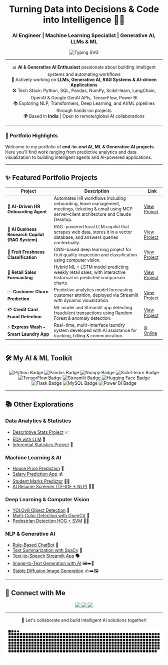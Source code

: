 

<h1 align="center">Turning Data into Decisions & Code into Intelligence 👨‍💻 </h1>
<h3 align="center">AI Engineer | Machine Learning Specialist | Generative AI, LLMs & ML</h3>

<p align="center">
  <img src="https://readme-typing-svg.demolab.com?font=Fira+Code&size=20&duration=3000&pause=500&color=78C6A5&center=true&width=500&lines=From+Data+to+Decision+in+Code;Building+Intelligent+Systems+with+ML;Crafting+Solutions+with+Generative+AI;Bridging+Analysis+and+Engineering" alt="Typing SVG" />
</p>

---

<p align="center">
  📊 <strong>AI & Generative AI Enthusiast</strong> passionate about building intelligent systems and automating workflows <br>
  🤖 Actively working on <strong>LLMs, Generative AI, RAG Systems & AI-driven Applications</strong> <br>
  🛠️ Tech Stack: Python, SQL, Pandas, NumPy, Scikit-learn, LangChain, OpenAI & Google GenAI APIs, TensorFlow, Power BI <br>
  📚 Exploring NLP, Transformers, Deep Learning, and AI/ML pipelines through hands-on projects <br>
  🌍 Based in <strong>India</strong> | Open to remote/global AI collaborations
</p>

---

### 💼 Portfolio Highlights

Welcome to my portfolio of **end-to-end AI, ML & Generative AI projects**. Here you'll find work ranging from predictive analytics and data visualization to building intelligent agents and AI-powered applications.

---

## ✨ Featured Portfolio Projects

| Project | Description | Link |
|---------|-------------|------|
| 🤝 **AI-Driven HR Onboarding Agent** | Automates HR workflows including onboarding, leave management, meetings, ticketing & email using MCP server–client architecture and Claude Desktop. | [View Project](https://github.com/AkshayBhujbal1995/AI-Portfolio/tree/main/Showcase-Projects/AI-Driven-HR-Onboarding-Agent) |
| 🤖 **AI Business Research Copilot (RAG System)** | RAG-powered local LLM copilot that scrapes web data, stores it in a vector database, and answers queries contextually. | [View Project](https://github.com/AkshayBhujbal1995/AI-Portfolio/tree/main/Showcase-Projects/AI-Business-Research-Copilot) |
| 🍎 **Fruit Freshness Classification** | CNN-based deep learning project for fruit quality inspection and classification using computer vision. | [View Project](https://github.com/AkshayBhujbal1995/AI-Portfolio/tree/main/Showcase-Projects/Fruit-Freshness-Classification) |
| 🛒 **Retail Sales Forecasting** | Hybrid ML + LSTM model predicting weekly retail sales, with interactive historical vs predicted comparison charts. | [View Project](https://github.com/AkshayBhujbal1995/AI-Portfolio/tree/main/Showcase-Projects/Retail-Sales-Forecasting) |
| 📉 **Customer Churn Prediction** | Predictive analytics model forecasting customer attrition, deployed via Streamlit with dynamic visualization. | [View Project](https://github.com/AkshayBhujbal1995/AI-Portfolio/tree/main/Showcase-Projects/Customer-Churn-Prediction) |
| 💳 **Credit Card Fraud Detection** | ML model and Streamlit app detecting fraudulent transactions using Random Forest & anomaly detection. | [View Project](https://github.com/AkshayBhujbal1995/AI-Portfolio/tree/main/Showcase-Projects/Credit-Card-Fraud-Detection) |
| ⚡ **Express Wash – Smart Laundry App** | Real-time, multi-interface laundry system developed with AI assistance for tracking, billing & communication. | [🌐 Online](https://github.com/AkshayBhujbal1995/ExpressWash-Desktop-Version-Online-System) | [💻 Offline](https://github.com/AkshayBhujbal1995/ExpressWash-Desktop-Version-Offline-System) |

---

## 🛠 My AI & ML Toolkit

<p align="center">
  <img src="https://img.shields.io/badge/Python-3776AB?style=for-the-badge&logo=python&logoColor=white" alt="Python Badge" />
  <img src="https://img.shields.io/badge/Pandas-150458?style=for-the-badge&logo=pandas&logoColor=white" alt="Pandas Badge" />
  <img src="https://img.shields.io/badge/Numpy-013243?style=for-the-badge&logo=numpy&logoColor=white" alt="Numpy Badge" />
  <img src="https://img.shields.io/badge/Scikit--learn-F7931E?style=for-the-badge&logo=scikit-learn&logoColor=white" alt="Scikit-learn Badge" />
  <img src="https://img.shields.io/badge/TensorFlow-FF6F00?style=for-the-badge&logo=tensorflow&logoColor=white" alt="TensorFlow Badge" />
  <img src="https://img.shields.io/badge/Streamlit-FF4B4B?style=for-the-badge&logo=Streamlit&logoColor=white" alt="Streamlit Badge" />
  <img src="https://img.shields.io/badge/Hugging%20Face-FF4D4D?style=for-the-badge&logo=Hugging%20Face&logoColor=white" alt="Hugging Face Badge" />
  <img src="https://img.shields.io/badge/Flask-000000?style=for-the-badge&logo=flask&logoColor=white" alt="Flask Badge" />
  <img src="https://img.shields.io/badge/MySQL-4479A1?style=for-the-badge&logo=mysql&logoColor=white" alt="MySQL Badge" />
  <img src="https://img.shields.io/badge/PowerBI-F2C811?style=for-the-badge&logo=power-bi&logoColor=black" alt="Power BI Badge" />
</p>

---

## 📚 Other Explorations

### Data Analytics & Statistics
* [Descriptive Stats Project](https://github.com/AkshayBhujbal1995/AI-Portfolio/tree/main/Learning-Projects/Data-Analytics/Descriptive-Stats-Project) 📈
* [EDA with LLM](https://github.com/AkshayBhujbal1995/AI-Portfolio/tree/main/Learning-Projects/Data-Analytics/EDA-with-LLM) 🤖
* [Inferential Statistics Project](https://github.com/AkshayBhujbal1995/AI-Portfolio/tree/main/Learning-Projects/Data-Analytics/Inferential-Statistics-Project) 🔬

### Machine Learning & AI
* [House Price Prediction](https://github.com/AkshayBhujbal1995/AI-Portfolio/tree/main/Learning-Projects/Data-Science-ML/House-Price-Prediction-WebApp-using-13-models) 🏡
* [Salary Prediction App](https://github.com/AkshayBhujbal1995/AI-Portfolio/tree/main/Learning-Projects/Data-Science-ML/Salary-Prediction-App) 💰
* [Student Marks Predictor](https://github.com/AkshayBhujbal1995/AI-Portfolio/tree/main/Learning-Projects/Data-Science-ML/Student-Mark-Predictor-Flask-End-to-End) 🧑‍🎓
* [AI Resume Screener (TF-IDF + NLP)](https://github.com/AkshayBhujbal1995/AI_Resume_Screener) 👨‍💼

### Deep Learning & Computer Vision
* [YOLOv8 Object Detection](https://github.com/AkshayBhujbal1995/AI-Portfolio/tree/main/Learning-Projects/Deep-Learning/Deep-Learning-YOLOv8-Object-Detection-Image-Video-Webcam) 👀
* [Multi-Color Detection with OpenCV](https://github.com/AkshayBhujbal1995/AI-Portfolio/tree/main/Learning-Projects/Deep-Learning/Multi-Color-Detection-with-Python-OpenCV) 🎨
* [Pedestrian Detection HOG + SVM](https://github.com/AkshayBhujbal1995/AI-Portfolio/tree/main/Learning-Projects/Deep-Learning/Pedestrian-Detection-with-OpenCV-HOG-SVM) 🚶‍♂️

### NLP & Generative AI
* [Rule-Based ChatBot](https://github.com/AkshayBhujbal1995/AI-Portfolio/tree/main/Learning-Projects/NLP/Rule-Based-ChatBot) 💬
* [Text Summarization with SpaCy](https://github.com/AkshayBhujbal1995/AI-Portfolio/tree/main/Learning-Projects/NLP/Text-Summarization-Project-with-SpaCy) 📝
* [Text-to-Speech Streamlit App](https://github.com/AkshayBhujbal1995/AI-Portfolio/tree/main/Learning-Projects/NLP/text-to-speech-gtts-streamlit) 🗣️
* [Image-to-Text Generation with AI](https://github.com/AkshayBhujbal1995/AI-Portfolio/tree/main/Learning-Projects/Generative-AI/Image-To-Text-Generation-with-AI) 🖼️➡️📝
* [Stable Diffusion Image Generation](https://github.com/AkshayBhujbal1995/AI-Portfolio/tree/main/Learning-Projects/Generative-AI/image-generation-using-stable-diffusion-and-gradio) ✍️➡️🖼️

---

## 📢 Connect with Me

<p align="center">
  <a href="https://linkedin.com/in/akshay-1995-bhujbal" target="_blank">
    <img src="https://img.shields.io/badge/LinkedIn-0077B5?logo=linkedin&logoColor=white&style=flat" height="25" />
  </a>
  <a href="mailto:akshay.bhujbal16@gmail.com" target="_blank">
    <img src="https://img.shields.io/badge/Email-EA4335?logo=gmail&logoColor=white&style=flat" height="25" />
  </a>
  <a href="https://www.kaggle.com/" target="_blank">
    <img src="https://img.shields.io/badge/Kaggle-20BEFF?logo=kaggle&logoColor=white&style=flat" height="25" />
  </a>
</p>

---

<p align="center">
  🎉 Let's collaborate and build intelligent AI solutions together!
</p>

<img src="https://raw.githubusercontent.com/platane/snk/output/github-contribution-grid-snake.svg" alt="GitHub Snake animation" />

